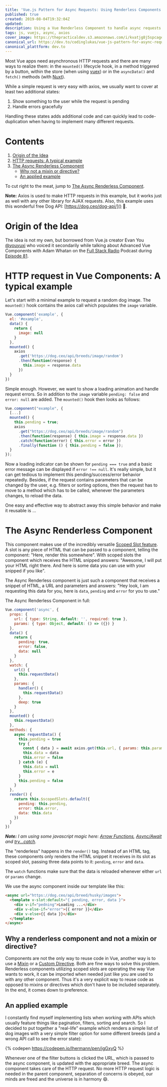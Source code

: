 ```yaml
---
title: 'Vue.js Pattern for Async Requests: Using Renderless Components'
published: true
created: 2019-08-04T19:32:04Z
updated:
description: Using a Vue Renderless Component to handle async requests to abstract the HTTP request logic and make it reusable.
tags: js, vuejs, async, axios
cover_image: https://thepracticaldev.s3.amazonaws.com/i/kvatjg8j5spcage2jeuj.jpg
canonical_url: https://dev.to/codinglukas/vue-js-pattern-for-async-requests-using-renderless-components-3gd
canonical_plattform: dev.to
---
```


Most Vue apps need asynchronous HTTP requests and there are many ways to realize them: in the `mounted()` lifecycle hook, in a method triggered by a button, within the store (when using [vuex](https://vuex.vuejs.org/)) or in the `asyncData()` and `fetch()` methods (with [Nuxt](https://nuxtjs.org/)).

While a simple request is very easy with axios, we usually want to cover at least two additional states:

1. Show something to the user while the request is pending
2. Handle errors gracefully

Handling these states adds additional code and can quickly lead to code-duplication when having to implement many different requests.

# Contents

1. [Origin of the Idea](#origin-of-the-idea)
2. [HTTP requests: A typical example](#http-request-in-vue-components-a-typical-example)
3. [The Async Renderless Component](#the-async-renderless-component)
   - [Why not a mixin or directive?](#why-a-renderless-component-and-not-a-mixin-or-directive)
   - [An applied example](#an-applied-example)

To cut right to the meat, jump to [The Async Renderless Component](#the-async-renderless-component).

**Note:** Axios is used to make HTTP requests in this example, but it works just as well with any other library for AJAX requests. Also, this example uses this wonderful free Dog API: [https://dog.ceo/dog-api/]() 🐶.

# Origin of the Idea

The idea is not my own, but borrowed from Vue.js creator Evan You [@youyuxi](https://twitter.com/youyuxi) who voiced it secondarily while talking about Advanced Vue Components with Adam Whatan on the [Full Stack Radio](http://www.fullstackradio.com/) Podcast during [Episode 81](http://www.fullstackradio.com/81).

# HTTP request in Vue Components: A typical example

Let's start with a minimal example to request a random dog image. The `mounted()` hook contains the axios call which populates the `image` variable.

```javascript
Vue.component('example', {
  el: '#example',
  data() {
    return {
      image: null
    }
  },
  mounted() {
    axios
      .get('https://dog.ceo/api/breeds/image/random')
      .then(function(response) {
        this.image = response.data
      })
  }
})
```

Simple enough. However, we want to show a loading animation and handle request errors. So in addition to the `image` variable `pending: false` and `error: null` are added. The `mounted()` hook then looks as follows:

```javascript
Vue.component("example", {
  [...]
  mounted() {
    this.pending = true;
    axios
      .get("https://dog.ceo/api/breeds/image/random")
      .then(function(response) { this.image = response.data })
      .catch(function(error) { this.error = error })
      .finally(function () { this.pending = false });
  }
});
```

Now a loading indicator can be shown for `pending === true` and a basic error message can be displayed if `error !== null`. It's really simple, but it can get tedious to implement this pending/success/error behavior repeatedly. Besides, if the request contains parameters that can be changed by the user, e.g. filters or sorting options, then the request has to move to a method which has to be called, whenever the parameters changes, to reload the data.

One easy and effective way to abstract away this simple behavior and make it reusable is ...

# The Async Renderless Component

This component makes use of the incredibly versatile [Scoped Slot feature](https://vuejs.org/v2/guide/components-slots.html#Scoped-Slots). A slot is any piece of HTML that can be passed to a component, telling the component: "Here, render this somewhere". With scoped slots the component which receives the HTML snipped answers: "Awesome, I will put your HTML right there. And here is some data you can use with your snipped if you like".

The Async Renderless component is just such a component that receives a snippet of HTML, a URL and parameters and answers: "Hey look, I am requesting this data for you, here is `data`, `pending` and `error` for you to use."

The Async Renderless Component in full:

```javascript
Vue.component('async', {
  props: {
    url: { type: String, default: '', required: true },
    params: { type: Object, default: () => ({}) }
  },
  data() {
    return {
      pending: true,
      error: false,
      data: null
    }
  },
  watch: {
    url() {
      this.requestData()
    },
    params: {
      handler() {
        this.requestData()
      },
      deep: true
    }
  },
  mounted() {
    this.requestData()
  },
  methods: {
    async requestData() {
      this.pending = true
      try {
        const { data } = await axios.get(this.url, { params: this.params })
        this.data = data
        this.error = false
      } catch (e) {
        this.data = null
        this.error = e
      }
      this.pending = false
    }
  },
  render() {
    return this.$scopedSlots.default({
      pending: this.pending,
      error: this.error,
      data: this.data
    })
  }
})
```

_**Note:** I am using some javascript magic here: [Arrow Functions](https://developer.mozilla.org/en-US/docs/Web/JavaScript/Reference/Functions/Arrow_functions), [Async/Await](https://developer.mozilla.org/en-US/docs/Web/JavaScript/Reference/Statements/async_function) and [try...catch](https://developer.mozilla.org/en-US/docs/Web/JavaScript/Reference/Statements/try...catch)._

The "renderless" happens in the `render()` tag. Instead of an HTML tag, these components only renders the HTML snippet it receives in its slot as scoped slot, passing three data points to it: `pending`, `error` and `data`.

The `watch` functions make sure that the data is reloaded whenever either `url` or `params` change.

We use the async component inside our template like this:

```html
<async url="https://dog.ceo/api/breed/husky/images">
  <template v-slot:default="{ pending, error, data }">
    <div v-if="pedning">Loading ...</div>
    <div v-else-if="error">{{ error }}</div>
    <div v-else>{{ data }}</div>
  </template>
</async>
```

## Why a renderless component and not a mixin or directive?

Components are not the only way to reuse code in Vue, another way is to use a [Mixin](https://vuejs.org/v2/guide/mixins.html) or a [Custom Directive](https://vuejs.org/v2/guide/custom-directive.html). Both are fine ways to solve this problem. Renderless components utilizing scoped slots are operating the way Vue wants to work, it can be imported when needed just like you are used to with any other component. Thus it's a very explicit way to reuse code as opposed to mixins or directives which don't have to be included separately. In the end, it comes down to preference.

## An applied example

I constantly find myself implementing lists when working with APIs which usually feature things like pagination, filters, sorting and search. So I decided to put together a "real-life" example which renders a simple list of dog images with a very simple filter option for some different breeds (and a wrong API call to see the error state):

{% codepen https://codepen.io/lhermann/pen/jgGxyQ %}

Whenever one of the filter buttons is clicked the URL, which is passed to the async component, is updated with the appropriate breed. The async component takes care of the HTTP request. No more HTTP request logic is needed in the parent component, separation of concerns is obeyed, our minds are freed and the universe is in harmony 😄.
